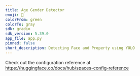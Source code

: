 ```yaml
---
title: Age Gender Detector
emoji: 🐢
colorFrom: green
colorTo: gray
sdk: gradio
sdk_version: 5.39.0
app_file: app.py
pinned: false
short_description: Detecting Face and Property using YOLO
---
```


Check out the configuration reference at https://huggingface.co/docs/hub/spaces-config-reference
